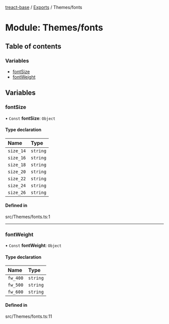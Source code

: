 [treact-base](../README.md) / [Exports](../modules.md) / Themes/fonts

# Module: Themes/fonts

## Table of contents

### Variables

- [fontSize](Themes_fonts.md#fontsize)
- [fontWeight](Themes_fonts.md#fontweight)

## Variables

### fontSize

• `Const` **fontSize**: `Object`

#### Type declaration

| Name | Type |
| :------ | :------ |
| `size_14` | `string` |
| `size_16` | `string` |
| `size_18` | `string` |
| `size_20` | `string` |
| `size_22` | `string` |
| `size_24` | `string` |
| `size_26` | `string` |

#### Defined in

src/Themes/fonts.ts:1

___

### fontWeight

• `Const` **fontWeight**: `Object`

#### Type declaration

| Name | Type |
| :------ | :------ |
| `fw_400` | `string` |
| `fw_500` | `string` |
| `fw_600` | `string` |

#### Defined in

src/Themes/fonts.ts:11
